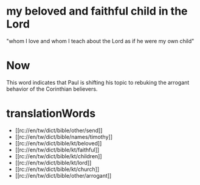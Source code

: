 # my beloved and faithful child in the Lord

"whom I love and whom I teach about the Lord as if he were my own child"

# Now

This word indicates that Paul is shifting his topic to rebuking the arrogant behavior of the Corinthian believers.

# translationWords

* [[rc://en/tw/dict/bible/other/send]]
* [[rc://en/tw/dict/bible/names/timothy]]
* [[rc://en/tw/dict/bible/kt/beloved]]
* [[rc://en/tw/dict/bible/kt/faithful]]
* [[rc://en/tw/dict/bible/kt/children]]
* [[rc://en/tw/dict/bible/kt/lord]]
* [[rc://en/tw/dict/bible/kt/church]]
* [[rc://en/tw/dict/bible/other/arrogant]]